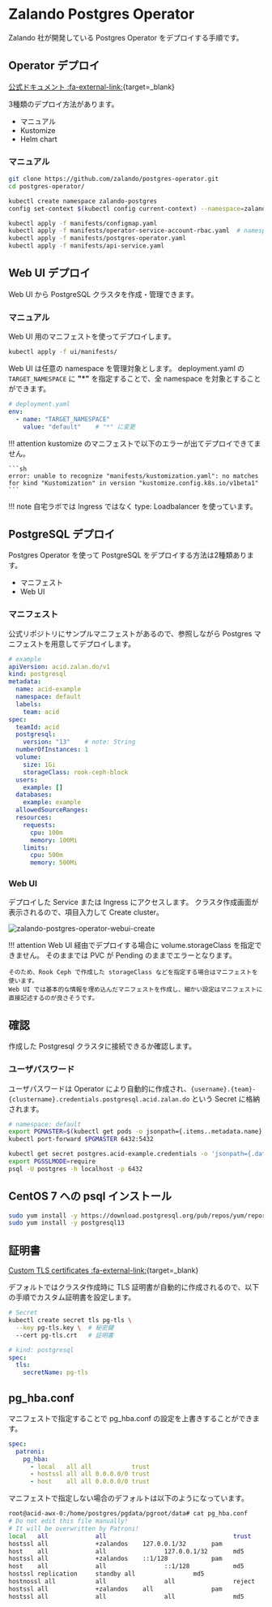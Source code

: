 # Zalando Postgres Operator

Zalando 社が開発している Postgres Operator をデプロイする手順です。

## Operator デプロイ

[公式ドキュメント :fa-external-link:](https://github.com/zalando/postgres-operator/blob/v1.6.0/docs/quickstart.md#deployment-options){target=_blank}

3種類のデプロイ方法があります。

- マニュアル
- Kustomize
- Helm chart

### マニュアル

```sh
git clone https://github.com/zalando/postgres-operator.git
cd postgres-operator/

kubectl create namespace zalando-postgres
config set-context $(kubectl config current-context) --namespace=zalando-postgres

kubectl apply -f manifests/configmap.yaml
kubectl apply -f manifests/operator-service-account-rbac.yaml  # namespace: defualt のものがあるので注意
kubectl apply -f manifests/postgres-operator.yaml
kubectl apply -f manifests/api-service.yaml
```

## Web UI デプロイ

Web UI から PostgreSQL クラスタを作成・管理できます。
### マニュアル

Web UI 用のマニフェストを使ってデプロイします。

```sh
kubectl apply -f ui/manifests/
```

Web UI は任意の namespace を管理対象とします。
deployment.yaml の `TARGET_NAMESPACE` に **"*"** を指定することで、全 namespace を対象とすることができます。

```yaml
# deployment.yaml
env:
  - name: "TARGET_NAMESPACE"
    value: "default"    # "*" に変更
```


!!! attention
    kustomize のマニフェストで以下のエラーが出てデプロイできてません。

    ```sh    
    error: unable to recognize "manifests/kustomization.yaml": no matches for kind "Kustomization" in version "kustomize.config.k8s.io/v1beta1"
    ```

!!! note
    自宅ラボでは Ingress ではなく type: Loadbalancer を使っています。

## PostgreSQL デプロイ

Postgres Operator を使って PostgreSQL をデプロイする方法は2種類あります。

- マニフェスト
- Web UI

### マニフェスト

公式リポジトリにサンプルマニフェストがあるので、参照しながら Postgres マニフェストを用意してデプロイします。

```yaml
# example
apiVersion: acid.zalan.do/v1
kind: postgresql
metadata:
  name: acid-example
  namespace: default
  labels:
    team: acid
spec:
  teamId: acid
  postgresql:
    version: "13"    # note: String
  numberOfInstances: 1
  volume:
    size: 1Gi
    storageClass: rook-ceph-block
  users:
    example: []
  databases:
    example: example
  allowedSourceRanges:
  resources:
    requests:
      cpu: 100m
      memory: 100Mi
    limits:
      cpu: 500m
      memory: 500Mi
```

### Web UI

デプロイした Service または Ingress にアクセスします。
クラスタ作成画面が表示されるので、項目入力して Create cluster。

![zalando-postgres-operator-webui-create](../images/zalando-postgres-operator-webui-create.png)

!!! attention
    Web UI 経由でデプロイする場合に volume.storageClass を指定できません。
    そのままでは PVC が Pending のままでエラーとなります。

    そのため、Rook Ceph で作成した storageClass などを指定する場合はマニフェストを使います。
    Web UI では基本的な情報を埋め込んだマニフェストを作成し、細かい設定はマニフェストに直接記述するのが良さそうです。

## 確認

作成した Postgresql クラスタに接続できるか確認します。

### ユーザパスワード

ユーザパスワードは Operator により自動的に作成され、`{username}.{team}-{clustername}.credentials.postgresql.acid.zalan.do` という Secret に格納されます。

```sh
# namespace: default
export PGMASTER=$(kubectl get pods -o jsonpath={.items..metadata.name} -l application=spilo)
kubectl port-forward $PGMASTER 6432:5432

kubectl get secret postgres.acid-example.credentials -o 'jsonpath={.data.password}' | base64 -d
export PGSSLMODE=require
psql -U postgres -h localhost -p 6432
```

## CentOS 7 への psql インストール

```sh
sudo yum install -y https://download.postgresql.org/pub/repos/yum/reporpms/EL-7-x86_64/pgdg-redhat-repo-latest.noarch.rpm
sudo yum install -y postgresql13
```

## 証明書

[Custom TLS certificates :fa-external-link:](https://postgres-operator.readthedocs.io/en/latest/user/#custom-tls-certificates){target=_blank}

デフォルトではクラスタ作成時に TLS 証明書が自動的に作成されるので、以下の手順でカスタム証明書を設定します。

```sh
# Secret
kubectl create secret tls pg-tls \
  --key pg-tls.key \  # 秘密鍵
  --cert pg-tls.crt   # 証明書
```

```yaml
# kind: postgresql
spec:
  tls:
    secretName: pg-tls
```

## pg_hba.conf

マニフェストで指定することで pg_hba.conf の設定を上書きすることができます。

```yaml
spec:
  patroni:
    pg_hba:
      - local   all all           trust
      - hostssl all all 0.0.0.0/0 trust
      - host    all all 0.0.0.0/0 trust
```

マニフェストで指定しない場合のデフォルトは以下のようになっています。

```sh
root@acid-awx-0:/home/postgres/pgdata/pgroot/data# cat pg_hba.conf
# Do not edit this file manually!
# It will be overwritten by Patroni!
local   all             all                                   trust
hostssl all             +zalandos    127.0.0.1/32       pam
host    all             all                127.0.0.1/32       md5
hostssl all             +zalandos    ::1/128            pam
host    all             all                ::1/128            md5
hostssl replication     standby all                md5
hostnossl all           all                all                reject
hostssl all             +zalandos    all                pam
hostssl all             all                all                md5
```